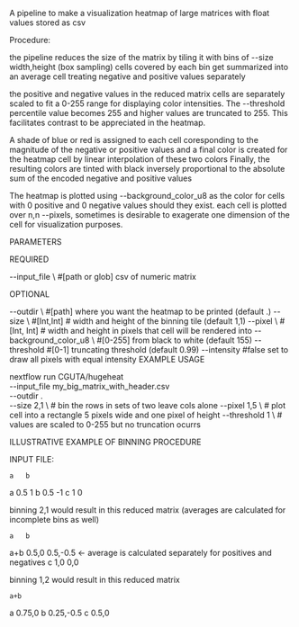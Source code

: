 A pipeline to make a visualization heatmap of large matrices with float values stored as csv

Procedure:

the pipeline reduces the size of the matrix by tiling it with bins of --size width,height (box sampling) cells covered by each bin get summarized into an average cell treating negative and positive values separately


the positive and negative values in the reduced matrix cells are separately scaled to fit a 0-255 range for displaying color intensities. The --threshold percentile value becomes 255 and higher values are truncated to 255. This facilitates contrast to be appreciated in the heatmap.

A shade of blue or red is assigned to each cell coresponding to the magnitude of the negative or positive values and a final color is created for the heatmap cell by linear interpolation of these two colors
Finally, the resulting colors are tinted with black inversely proportional to the absolute sum of the encoded negative and positive values


The heatmap is plotted using --background_color_u8 as the color for cells with 0 positive and 0 negative values should they exist. each cell is plotted over n,n --pixels, sometimes is desirable to exagerate one dimension of the cell for visualization purposes.

PARAMETERS

REQUIRED

--input_file \ #[path or glob] csv of numeric matrix

OPTIONAL

--outdir \ #[path] where you want the heatmap to be printed (default .)
--size \ #[Int,Int] # width and height of the binning tile (default 1,1)
--pixel \ #[Int, Int] # width and height in pixels that cell will be rendered into
--background_color_u8 \ #[0-255] from black to white (default 155)
--threshold #[0-1] truncating threshold (default 0.99)
--intensity #false set to draw all pixels with equal intensity
EXAMPLE USAGE

nextflow run CGUTA/hugeheat \
--input_file my_big_matrix_with_header.csv \
--outdir . \
--size 2,1 \ # bin the rows in sets of two leave cols alone 
--pixel 1,5 \ # plot cell into a rectangle 5 pixels wide and one pixel of height
--threshold 1 \ # values are scaled to 0-255 but no truncation ocurrs


ILLUSTRATIVE EXAMPLE OF BINNING PROCEDURE


INPUT FILE:

	a	b
a	0.5	1
b	0.5	-1
c	1	0


binning 2,1 would result in this reduced matrix (averages are calculated for incomplete bins as well)

	a	b
a+b	0.5,0	0.5,-0.5  <- average is calculated separately for positives and negatives
c	1,0	0,0

binning 1,2 would result in this reduced matrix

	a+b
a	0.75,0
b	0.25,-0.5 
c	0.5,0

